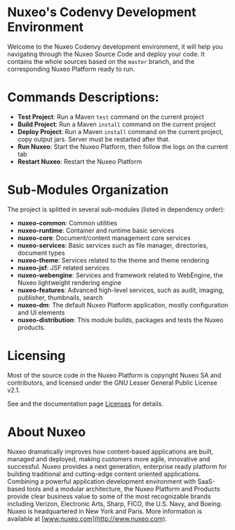 # Nuxeo's Codenvy Development Environment

Welcome to the Nuxeo Codenvy development environment, it will help you navigating through the Nuxeo Source Code and deploy your code. It contains the whole sources based on the `master` branch, and the corresponding Nuxeo Platform ready to run.

# Commands Descriptions:

- **Test Project**: Run a Maven `test` command on the current project
- **Build Project**: Run a Maven `install` command on the current project
- **Deploy Project**: Run a Maven `install` command on the current project, copy output jars. Server must be restarted after that.
- **Run Nuxeo**: Start the Nuxeo Platform, then follow the logs on the current tab
- **Restart Nuxeo**: Restart the Nuxeo Platform

# Sub-Modules Organization

The project is splitted in several sub-modules (listed in dependency order):

- **nuxeo-common**: Common utilities
- **nuxeo-runtime**: Container and runtime basic services
- **nuxeo-core**: Document/content management core services
- **nuxeo-services**: Basic services such as file manager, directories, document types
- **nuxeo-theme**: Services related to the theme and theme rendering
- **nuxeo-jsf**: JSF related services
- **nuxeo-webengine**: Services and framework related to WebEngine, the Nuxeo lightweight rendering engine
- **nuxeo-features**: Advanced high-level services, such as audit, imaging, publisher, thumbnails, search
- **nuxeo-dm**: The default Nuxeo Platform application, mostly configuration and UI elements
- **nuxeo-distribution**: This module builds, packages and tests the Nuxeo products.

# Licensing

Most of the source code in the Nuxeo Platform is copyright Nuxeo SA and contributors, and licensed under the GNU Lesser General Public License v2.1.

See and the documentation page [Licenses](http://doc.nuxeo.com/x/gIK7) for details.

# About Nuxeo

Nuxeo dramatically improves how content-based applications are built, managed and deployed, making customers more agile, innovative and successful. Nuxeo provides a next generation, enterprise ready platform for building traditional and cutting-edge content oriented applications. Combining a powerful application development environment with SaaS-based tools and a modular architecture, the Nuxeo Platform and Products provide clear business value to some of the most recognizable brands including Verizon, Electronic Arts, Sharp, FICO, the U.S. Navy, and Boeing. Nuxeo is headquartered in New York and Paris. More information is available at [www.nuxeo.com](http://www.nuxeo.com).
